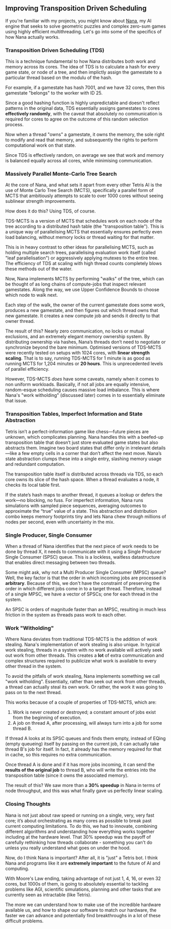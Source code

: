 ## Improving Transposition Driven Scheduling

If you're familiar with my projects, you might know about [Nana](https://github.com/Nightcrab/nana), my AI engine that seeks to solve geometric puzzles and complex zero-sum games using highly efficient multithreading. Let's go into some of the specifics of how Nana actually works.

### Transposition Driven Scheduling (TDS)

This is a technique fundamental to how Nana distributes both work and memory across its cores. The idea of TDS is to calculate a hash for every game state, or node of a tree, and then implictly assign the gamestate to a particular thread based on the modulu of the hash.

For example, if a gamestate has hash 7001, and we have 32 cores, then this gamestate "belongs" to the worker with ID 25.

Since a good hashing function is highly unpredictable and doesn't reflect patterns in the original data, TDS essentially assigns gamestates to cores **effectively randomly**, with the caveat that absolutely no communication is required for cores to agree on the outcome of this random selection process.

Now when a thread "owns" a gamestate, it owns the memory, the sole right to modify and read that memory, and subsequently the rights to perform computational work on that state.

Since TDS is effectively random, on average we see that work and memory is balanced equally across all cores, while minimising communication.

### Massively Parallel Monte-Carlo Tree Search

At the core of Nana, and what sets it apart from every other Tetris AI is the use of Monte Carlo Tree Search (MCTS), specifically a parallel form of MCTS that ambitiously attempts to scale to over 1000 cores without seeing sublinear strength improvements. 

How does it do this? Using TDS, of course.

TDS-MCTS is a version of MCTS that schedules work on each node of the tree according to a distributed hash table (the "transposition table"). This is a unique way of parallelising MCTS that essentially ensures perfectly even load balancing, without memory locks or thread waiting for that matter.

This is in heavy contrast to other ideas for parallelising MCTS, such as holding multiple search trees, parallelising evaluation work itself (called "leaf parallelisation") or aggressively applying mutexes to the entire tree. The efficiency of TDS at scaling with high thread counts completely blows these methods out of the water.

Now, Nana implements MCTS by performing "walks" of the tree, which can be thought of as long chains of compute-jobs that inspect relevant gamestates. Along the way, we use Upper Confidence Bounds to choose which node to walk next. 

Each step of the walk, the owner of the current gamestate does some work, produces a new gamestate, and then figures out which thread owns that new gamestate. It creates a new compute job and sends it directly to that owner thread.

The result of this? Nearly zero communication, no locks or mutual exclusions, and an extremely elegant memory ownership system. By distributing ownership via hashes, Nana’s threads don’t need to negotiate or synchronize beyond the bare minimum. Optimised versions of TDS-MCTS were recently tested on setups with 1024 cores, with **linear strength scaling**. That is to say, running TDS-MCTS for 1 minute is as good as running MCTS for 1,204 minutes or **20 hours**. This is unprecedented levels of parallel efficiency.

However, TDS-MCTS *does* have some caveats, namely when it comes to non uniform workloads. Basically, if not all jobs are equally intensive, random-esque scheduling causes massive load imbalance. This is where Nana's "work witholding" (discussed later) comes in to essentially eliminate that issue. 

### Transposition Tables, Imperfect Information and State Abstraction

Tetris isn’t a perfect-information game like chess—future pieces are unknown, which complicates planning. Nana handles this with a beefed-up transposition table that doesn’t just store evaluated game states but also abstracts them. Imagine two board states that differ only in irrelevant details—like a few empty cells in a corner that don’t affect the next move. Nana’s state abstraction clumps these into a single entry, slashing memory usage and redundant computation.

The transposition table itself is distributed across threads via TDS, so each core owns its slice of the hash space. When a thread evaluates a node, it checks its local table first. 

If the state’s hash maps to another thread, it queues a lookup or defers the work—no blocking, no fuss. For imperfect information, Nana runs simulations with sampled piece sequences, averaging outcomes to approximate the “true” value of a state. This abstraction and distribution combo keeps memory footprints tiny and lets Nana chew through millions of nodes per second, even with uncertainty in the mix.

### Single Producer, Single Consumer

When a thread of Nana identifies that the next piece of work needs to be done by thread X, it needs to communicate with it using a Single Producer Single Consumer (SPSC) queue. This is a lockless, waitless datastructure that enables direct messaging between two threads.

Some might ask, why not a Multi Producer Single Consumer (MPSC) queue? Well, the key factor is that the order in which incoming jobs are processed is **arbitrary**. Because of this, we don't have the constraint of preserving the order in which different jobs come in to a target thread. Therefore, instead of a single MPSC, we have a vector of SPSCs; one for each thread in the system.

An SPSC is orders of magnitude faster than an MPSC, resulting in much less friction in the system as threads pass work to each other.

### Work "Witholding"

Where Nana deviates from traditional TDS-MCTS is the addition of work stealing. Nana's implementation of work stealing is also unique. In typical work stealing, threads in a system with no work available will actively seek out work from other threads. This creates a **lot** of extra communication and complex structures required to publicize what work is available to every other thread in the system.

To avoid the pitfalls of work stealing, Nana implements something we call "work witholding". Essentially, rather than seek out work from other threads, a thread can actually steal its own work. Or rather, the work it was going to pass on to the next thread.

This works because of a couple of properties of TDS-MCTS, which are:

1. Work is never created or destroyed; a constant amount of jobs exist from the beginning of execution.
2. A job on thread A, after processing, will always turn into a job for some thread B.

If thread A looks at its SPSC queues and finds them empty, instead of EQing (empty queueing) itself by passing on the current job, it can actually take thread B's job for itself. In fact, it already has the memory required for that in cache, so this requires no extra communication.

Once thread A is done and if it has more jobs incoming, it can send the **results of the original job** to thread B, who will write the entries into the transposition table (since it owns the associated memory). 

The result of this? We saw more than a **30% speedup** in Nana in terms of node throughput, and this was what finally gave us perfectly linear scaling.

### Closing Thoughts

Nana is not just about raw speed or running on a single, very, very fast core; it’s about orchestrating as many cores as possible to break past current computing limitations. To do this, we had to innovate, combining different algorithms and understanding how everything works together including at the hardware level. That 30% speedup was the payoff of carefully rethinking how threads collaborate - something you can't do unless you really understand what goes on under the hood.

Now, do I think Nana is important? After all, it is "just" a Tetris bot. I think Nana and programs like it are **extremely important** to the future of AI and computing.

With Moore's Law ending, taking advantage of not just 1, 4, 16, or even 32 cores, but 1000s of them, is going to absolutely essential to tackling problems like AGI, scientific simulations, planning and other tasks that are currently seen as intractable (like Tetris).

The more we can understand how to make use of the incredible hardware available us, and how to shape our software to match our hardware, the faster we can advance and potentially find breakthroughs in a lot of these difficult problems.
